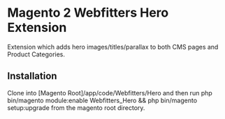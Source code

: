 # Magento 2 Webfitters Hero Extension

Extension which adds hero images/titles/parallax to both CMS pages and Product Categories.

## Installation
Clone into [Magento Root]/app/code/Webfitters/Hero 
and then run php bin/magento module:enable Webfitters_Hero && php bin/magento setup:upgrade 
from the magento root directory.  